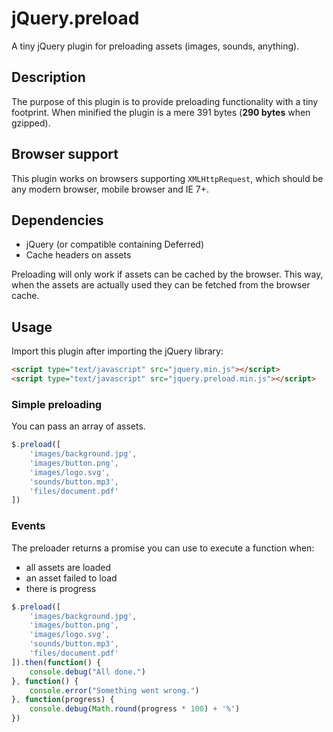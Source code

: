 # jQuery.preload

A tiny jQuery plugin for preloading assets (images, sounds, anything).

## Description

The purpose of this plugin is to provide preloading functionality with a tiny footprint.
When minified the plugin is a mere 391 bytes (**290 bytes** when gzipped).

## Browser support

This plugin works on browsers supporting `XMLHttpRequest`, which should be any modern browser, mobile browser and IE 7+.

## Dependencies

* jQuery (or compatible containing Deferred)
* Cache headers on assets

Preloading will only work if assets can be cached by the browser. This way, when the assets are actually used they can be fetched from the browser cache.

## Usage

Import this plugin after importing the jQuery library:

```html
<script type="text/javascript" src="jquery.min.js"></script>
<script type="text/javascript" src="jquery.preload.min.js"></script>
```

### Simple preloading

You can pass an array of assets.

```javascript
$.preload([
	'images/background.jpg',
	'images/button.png',
	'images/logo.svg',
	'sounds/button.mp3',
	'files/document.pdf'
])
```

### Events

The preloader returns a promise you can use to execute a function when:

* all assets are loaded
* an asset failed to load
* there is progress

```javascript
$.preload([
	'images/background.jpg',
	'images/button.png',
	'images/logo.svg',
	'sounds/button.mp3',
	'files/document.pdf'
]).then(function() {
	console.debug("All done.")
}, function() {
	console.error("Something went wrong.")
}, function(progress) {
	console.debug(Math.round(progress * 100) + '%')
})
```
